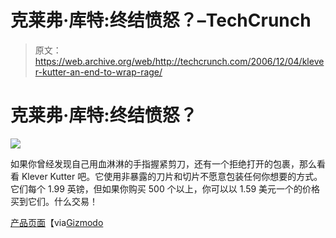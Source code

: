 # 克莱弗·库特:终结愤怒？–TechCrunch

> 原文：<https://web.archive.org/web/http://techcrunch.com/2006/12/04/klever-kutter-an-end-to-wrap-rage/>

# 克莱弗·库特:终结愤怒？

![](img/5d4999335f7b2aa408eb5a6b84237c17.png)

如果你曾经发现自己用血淋淋的手指握紧剪刀，还有一个拒绝打开的包裹，那么看看 Klever Kutter 吧。它使用非暴露的刀片和切片不愿意包装任何你想要的方式。它们每个 1.99 英镑，但如果你购买 500 个以上，你可以以 1.59 美元一个的价格买到它们。什么交易！

[产品页面](https://web.archive.org/web/20210119100136/http://www.safecutters.com/ProductDetailsKlever.aspx?ProductID=407)【via[Gizmodo](https://web.archive.org/web/20210119100136/http://www.gizmodo.com/gadgets/gadgets/klever-kutter-impregnable-plastic-clamshell-packaging-meets-its-match-219011.php)